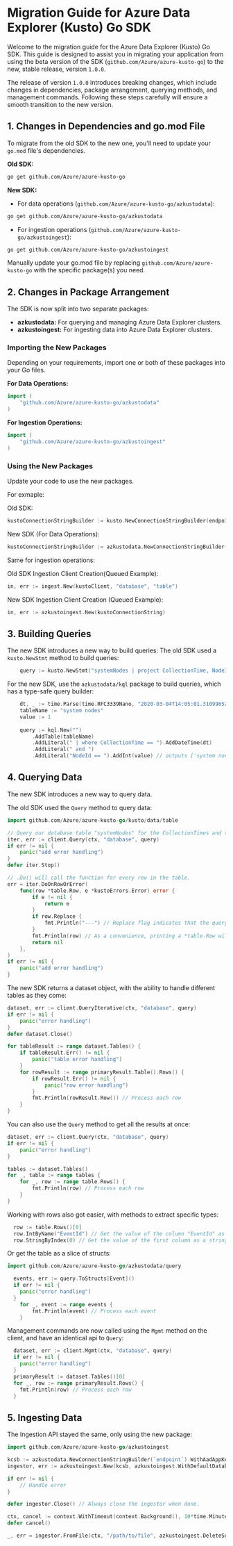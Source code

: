 # Migration Guide for Azure Data Explorer (Kusto) Go SDK

Welcome to the migration guide for the Azure Data Explorer (Kusto) Go SDK. This guide is designed to assist you in migrating your application from using the beta version of the SDK (`github.com/Azure/azure-kusto-go`) to the new, stable release, version `1.0.0`.

The release of version `1.0.0` introduces breaking changes, which include changes in dependencies, package arrangement, querying methods, and management commands. Following these steps carefully will ensure a smooth transition to the new version.

## 1. Changes in Dependencies and go.mod File

To migrate from the old SDK to the new one, you'll need to update your `go.mod` file's dependencies.

**Old SDK:**
```bash
go get github.com/Azure/azure-kusto-go
```

**New SDK:**
- For data operations (`github.com/Azure/azure-kusto-go/azkustodata`):
```bash
go get github.com/Azure/azure-kusto-go/azkustodata
```

- For ingestion operations (`github.com/Azure/azure-kusto-go/azkustoingest`):
```bash
go get github.com/Azure/azure-kusto-go/azkustoingest
```

Manually update your go.mod file by replacing `github.com/Azure/azure-kusto-go` with the specific package(s) you need.

## 2. Changes in Package Arrangement

The SDK is now split into two separate packages:
- **azkustodata:** For querying and managing Azure Data Explorer clusters.
- **azkustoingest:** For ingesting data into Azure Data Explorer clusters.

### Importing the New Packages

Depending on your requirements, import one or both of these packages into your Go files.

**For Data Operations:**
```go
import (
    "github.com/Azure/azure-kusto-go/azkustodata"
)
```

**For Ingestion Operations:**
```go
import (
    "github.com/Azure/azure-kusto-go/azkustoingest"
)
```

### Using the New Packages

Update your code to use the new packages.

For exmaple:

Old SDK:
```go
kustoConnectionStringBuilder := kusto.NewConnectionStringBuilder(endpoint)
```

New SDK (For Data Operations):
```go
kustoConnectionStringBuilder := azkustodata.NewConnectionStringBuilder(endpoint)
```

Same for ingestion operations:

Old SDK Ingestion Client Creation(Queued Example):
```go
in, err := ingest.New(kustoClient, "database", "table")
```

New SDK Ingestion Client Creation (Queued Example):
```go
in, err := azkustoingest.New(kustoConnectionString)
```

## 3. Building Queries

The new SDK introduces a new way to build queries:
The old SDK used a `kusto.NewStmt` method to build queries:
```go
    query := kusto.NewStmt("systemNodes | project CollectionTime, NodeId")
```

For the new SDK, use the `azkustodata/kql` package to build queries, which has a type-safe query builder:
```go
    dt, _ := time.Parse(time.RFC3339Nano, "2020-03-04T14:05:01.3109965Z")
    tableName := "system nodes"
    value := 1
    
    query := kql.New("")
        .AddTable(tableName)
        .AddLiteral(" | where CollectionTime == ").AddDateTime(dt)
        .AddLiteral(" and ")
        .AddLiteral("NodeId == ").AddInt(value) // outputs ['system nodes'] | where CollectionTime == datetime(2020-03-04T14:05:01.3109965Z) and NodeId == int(1)
```

## 4. Querying Data

The new SDK introduces a new way to query data. 

The old SDK used the `Query` method to query data:
```go
import github.com/Azure/azure-kusto-go/kusto/data/table

// Query our database table "systemNodes" for the CollectionTimes and the NodeIds.
iter, err := client.Query(ctx, "database", query)
if err != nil {
	panic("add error handling")
}
defer iter.Stop()

// .Do() will call the function for every row in the table.
err = iter.DoOnRowOrError(
    func(row *table.Row, e *kustoErrors.Error) error {
        if e != nil {
            return e
        }
        if row.Replace {
            fmt.Println("---") // Replace flag indicates that the query result should be cleared and replaced with this row
        }
        fmt.Println(row) // As a convenience, printing a *table.Row will output csv
        return nil
	},
)
if err != nil {
	panic("add error handling")
}
```

The new SDK returns a dataset object, with the ability to handle different tables as they come:
```go
dataset, err := client.QueryIterative(ctx, "database", query)
if err != nil {
    panic("error handling")
}
defer dataset.Close()

for tableResult := range dataset.Tables() {
    if tableResult.Err() != nil {
        panic("table error handling")
    }
    for rowResult := range primaryResult.Table().Rows() {
        if rowResult.Err() != nil {
            panic("row error handling")
        }
        fmt.Println(rowResult.Row()) // Process each row
    }
}
```

You can also use the `Query` method to get all the results at once:
```go
dataset, err := client.Query(ctx, "database", query)
if err != nil {
    panic("error handling")
}

tables := dataset.Tables()
for _, table := range tables {
    for _, row := range table.Rows() {
        fmt.Println(row) // Process each row
    }
}
```

Working with rows also got easier, with methods to extract specific types:
```go
  row := table.Rows()[0]
  row.IntByName("EventId") // Get the value of the column "EventId" as an int
  row.StringByIndex(0) // Get the value of the first column as a string
```

Or get the table as a slice of structs:
```go
import github.com/Azure/azure-kusto-go/azkustodata/query

  events, err := query.ToStructs[Event]()
  if err != nil {
    panic("error handling")
  }
    for _, event := range events {
        fmt.Println(event) // Process each event
    }
```

Management commands are now called using the `Mgmt` method on the client, and have an identical api to `Query`:
```go
  dataset, err := client.Mgmt(ctx, "database", query)
  if err != nil {
    panic("error handling")
  }
  primaryResult := dataset.Tables()[0]
  for _, row := range primaryResult.Rows() {
    fmt.Println(row) // Process each row
  }
```

## 5. Ingesting Data

The Ingestion API stayed the same, only using the new package:
```go
import github.com/Azure/azure-kusto-go/azkustoingest

kcsb := azkustodata.NewConnectionStringBuilder(`endpoint`).WithAadAppKey("clientID", "clientSecret", "tenentID")
ingestor, err := azkustoingest.New(kcsb, azkustoingest.WithDefaultDatabase("database"), azkustoingest.WithDefaultTable("table"))

if err != nil {
    // Handle error
}

defer ingestor.Close() // Always close the ingestor when done.

ctx, cancel := context.WithTimeout(context.Background(), 10*time.Minute)
defer cancel()

_, err = ingestor.FromFile(ctx, "/path/to/file", azkustoingest.DeleteSource())
```
